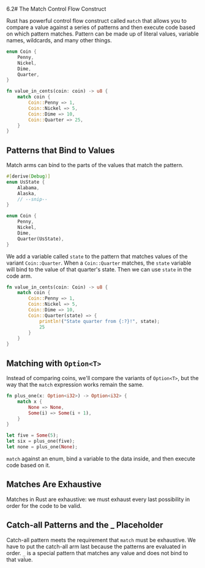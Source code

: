 
6.2# The Match Control Flow Construct

Rust has powerful control flow construct called ```match``` that allows you to compare a value against a series of patterns and then execute code based on which pattern matches.
Pattern can be made up of literal values, variable names, wildcards, and many other things.

```rust
enum Coin {
    Penny,
    Nickel,
    Dime,
    Quarter,
}

fn value_in_cents(coin: coin) -> u8 {
    match coin {
        Coin::Penny => 1,
        Coin::Nickel => 5,
        Coin::Dime => 10,
        Coin::Quarter => 25,
    }
}
```

## Patterns that Bind to Values

Match arms can bind to the parts of the values that match the pattern.

```rust
#[derive(Debug)]
enum UsState {
    Alabama,
    Alaska,
    // --snip--
}

enum Coin {
    Penny,
    Nickel,
    Dime,
    Quarter(UsState),
}
```

We add a variable called ```state``` to the pattern that matches values of the variant ```Coin::Quarter```.
When a ```Coin::Quarter``` matches, the ```state``` variable will bind to the value of that quarter's state.
Then we can use ```state``` in the code arm.

```rust
fn value_in_cents(coin: Coin) -> u8 {
    match coin {
        Coin::Penny => 1,
        Coin::Nickel => 5,
        Coin::Dime => 10,
        Coin::Quarter(state) => {
            println!("State quarter from {:?}!", state);
            25
        }
    }
}
```

## Matching with ```Option<T>```

Instead of comparing coins, we'll compare the variants of ```Option<T>```, but the way that the ```match``` expression works remain the same.

```rust
fn plus_one(x: Option<i32>) -> Option<i32> {
    match x {
        None => None,
        Some(i) => Some(i + 1),
    }
}

let five = Some(5);
let six = plus_one(five);
let none = plus_one(None);
```

```match``` against an enum, bind a variable to the data inside, and then execute code based on it.

## Matches Are Exhaustive

Matches in Rust are exhaustive: we must exhaust every last possibility in order for the code to be valid.

## Catch-all Patterns and the _ Placeholder

Catch-all pattern meets the requirement that ```match``` must be exhaustive.
We have to put the catch-all arm last because the patterns are evaluated in order.
```_``` is a special pattern that matches any value and does not bind to that value.
